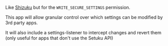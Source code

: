 Like [Shizuku](https://github.com/RikkaApps/Shizuku) but for the `WRITE_SECURE_SETTINGS` permission.

This app will allow granular control over which settings can be modified by 3rd party apps.

It will also include a settings-listener to intercept changes and revert them (only useful for apps that don't use the Setuku API)
